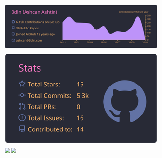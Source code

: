 ![](https://raw.githubusercontent.com/3dln/cards-summary/main/profile-summary-card-output/dracula/0-profile-details.svg)

![](https://raw.githubusercontent.com/3dln/cards-summary/main/profile-summary-card-output/dracula/3-stats.svg)

![](https://komarev.com/ghpvc/?username=3dlnx&color=blueviolet&style=flat-square)
![](https://hit.yhype.me/github/profile?user_id=2812711)